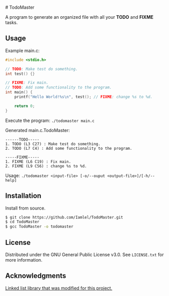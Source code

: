 # TodoMaster

A program to generate an organized file with all your **TODO** and **FIXME** tasks.

## Usage

Example main.c:

```c
#include <stdio.h>

// TODO: Make test do something.
int test() {}

// FIXME: Fix main.
// TODO: Add some functionality to the program.
int main() {
    printf("Hello World!%s\n", test(); // FIXME: change %s to %d.

    return 0;
}
```

Execute the program: `./todomaster main.c`

Generated main.c.TodoMaster:

```
------TODO-----
1. TODO (L3 C27) : Make test do something.
2. TODO (L7 C4) : Add some functionality to the program.

-----FIXME-----
1. FIXME (L6 C19) : Fix main.
2. FIXME (L9 C56) : change %s to %d.
```

Usage: `./todomaster <input-file> [-o/--ouput <output-file>]/[-h/--help]`

## Installation

Install from source.

```bash
$ git clone https://github.com/Iamlel/TodoMaster.git
$ cd TodoMaster
$ gcc TodoMaster -o todomaster
```

## License

Distributed under the GNU General Public License v3.0. See `LICENSE.txt` for more information.

## Acknowledgments

[Linked list library that was modified for this project.](https://github.com/skorks/c-linked-list/tree/master)
